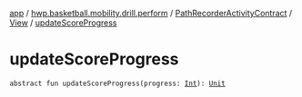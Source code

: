 [app](../../../index.md) / [hwp.basketball.mobility.drill.perform](../../index.md) / [PathRecorderActivityContract](../index.md) / [View](index.md) / [updateScoreProgress](.)

# updateScoreProgress

`abstract fun updateScoreProgress(progress: `[`Int`](https://kotlinlang.org/api/latest/jvm/stdlib/kotlin/-int/index.html)`): `[`Unit`](https://kotlinlang.org/api/latest/jvm/stdlib/kotlin/-unit/index.html)
